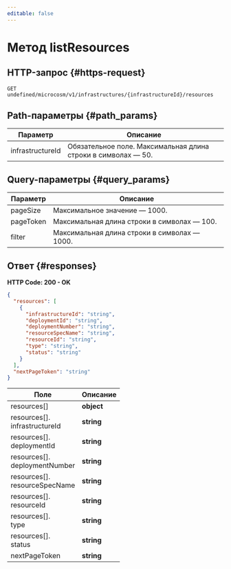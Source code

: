 ```yaml
---
editable: false
---
```


# Метод listResources

 

 
## HTTP-запрос {#https-request}
```
GET undefined/microcosm/v1/infrastructures/{infrastructureId}/resources
```
 
## Path-параметры {#path_params}
 
Параметр | Описание
--- | ---
infrastructureId | Обязательное поле. Максимальная длина строки в символах — 50.
 
## Query-параметры {#query_params}
 
Параметр | Описание
--- | ---
pageSize | Максимальное значение — 1000.
pageToken | Максимальная длина строки в символах — 100.
filter | Максимальная длина строки в символах — 1000.
 
## Ответ {#responses}
**HTTP Code: 200 - OK**

```json 
{
  "resources": [
    {
      "infrastructureId": "string",
      "deploymentId": "string",
      "deploymentNumber": "string",
      "resourceSpecName": "string",
      "resourceId": "string",
      "type": "string",
      "status": "string"
    }
  ],
  "nextPageToken": "string"
}
```

 
Поле | Описание
--- | ---
resources[] | **object**<br>
resources[].<br>infrastructureId | **string**<br>
resources[].<br>deploymentId | **string**<br>
resources[].<br>deploymentNumber | **string**<br>
resources[].<br>resourceSpecName | **string**<br>
resources[].<br>resourceId | **string**<br>
resources[].<br>type | **string**<br>
resources[].<br>status | **string**<br>
nextPageToken | **string**<br>
